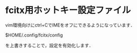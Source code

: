# fcitx用ホットキー設定ファイル

vim環境向けにctrl+CでIMEをオフにできるようになっています．

  $HOME/.config/fcitx/config 

を上書きすることで，設定を有効化します．
